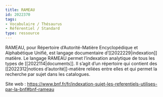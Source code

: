 ```yaml
---
title: RAMEAU
id: 2022370
tags:
- Vocabulaire / Thésaurus
- Référentiel / Standard
type: ressource
---
```


RAMEAU, pour Répertoire d’Autorité-Matière Encyclopédique et Alphabétique Unifié, est langage documentaire d’[[2022229|indexation]] matière. Le langage RAMEAU permet l’indexation analytique de tous les types de [[2022114|documents]]. Il s’agit d’un répertoire qui contient des [[2022312|notices d’autorité]]-matière reliées entre elles et qui permet la recherche par sujet dans les catalogues.

Site web : <https://www.bnf.fr/fr/indexation-sujet-les-referentiels-utilises-par-la-bnf#bnf-rameau>

